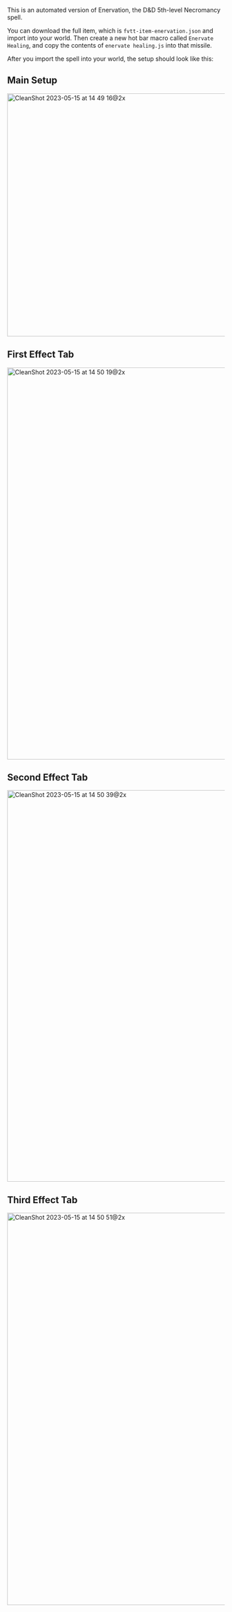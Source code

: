 This is an automated version of Enervation, the D&D 5th-level Necromancy spell. 

You can download the full item, which is `fvtt-item-enervation.json` and import into your world. Then create a new hot bar macro called `Enervate Healing`, and copy the contents of `enervate healing.js` into that missile. 

After you import the spell into your world, the setup should look like this:

## Main Setup
<img width="563" alt="CleanShot 2023-05-15 at 14 49 16@2x" src="https://github.com/ctbritt/enervation/assets/4516034/3f2fd299-c3cb-45e5-a590-998919df3bd9">

## First Effect Tab
<img width="908" alt="CleanShot 2023-05-15 at 14 50 19@2x" src="https://github.com/ctbritt/enervation/assets/4516034/b449aed3-e04b-41d6-8576-987a998d68c3">

## Second Effect Tab
<img width="907" alt="CleanShot 2023-05-15 at 14 50 39@2x" src="https://github.com/ctbritt/enervation/assets/4516034/4c944d9d-ee26-4cab-a4dc-4c61ccbc0b17">

## Third Effect Tab
<img width="909" alt="CleanShot 2023-05-15 at 14 50 51@2x" src="https://github.com/ctbritt/enervation/assets/4516034/27e7e648-0600-4bdb-80d5-d74d99c234d4">
